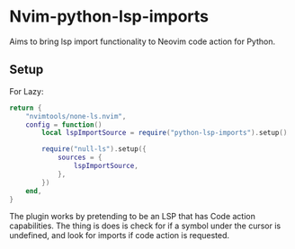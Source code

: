 # Nvim-python-lsp-imports

Aims to bring lsp import functionality to Neovim code action for Python.

## Setup

For Lazy:
```lua
return {
	"nvimtools/none-ls.nvim",
	config = function()
		local lspImportSource = require("python-lsp-imports").setup()

		require("null-ls").setup({
			sources = {
				lspImportSource,
			},
		})
	end,
}
```

The plugin works by pretending to be an LSP that has Code action capabilities.
The thing is does is check for if a symbol under the cursor is undefined, and look for imports if code action is requested.

